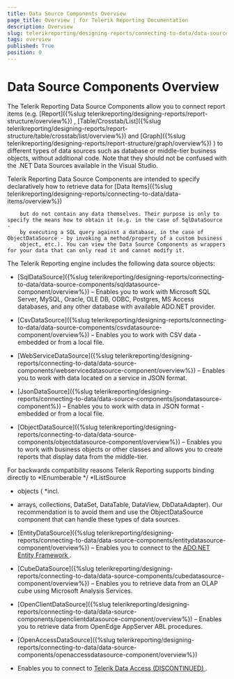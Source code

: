 ```yaml
---
title: Data Source Components Overview
page_title: Overview | for Telerik Reporting Documentation
description: Overview
slug: telerikreporting/designing-reports/connecting-to-data/data-source-components/overview
tags: overview
published: True
position: 0
---
```


# Data Source Components Overview



The Telerik Reporting Data Source Components allow you to connect report items (e.g. 
[Report]({%slug telerikreporting/designing-reports/report-structure/overview%})
, 
[Table/Crosstab/List]({%slug telerikreporting/designing-reports/report-structure/table/crosstab/list/overview%})
 and 
[Graph]({%slug telerikreporting/designing-reports/report-structure/graph/overview%})
) to 
    	different types of data sources such as database or middle-tier business objects, without additional code. Note that they should not be confused with the .NET Data Sources available in the Visual Studio.


Telerik Reporting Data Source Components are intended to specify declaratively how to retrieve data for 
[Data Items]({%slug telerikreporting/designing-reports/connecting-to-data/data-items/overview%})
 
    	but do not contain any data themselves. Their purpose is only to specify the means how to obtain it (e.g. in the case of SqlDataSource - 
    	by executing a SQL query against a database, in the case of ObjectDataSource - by invoking a method/property of a custom business
    	object, etc.). You can view the Data Source Components as wrappers for your data that can only read it and cannot modify it.


The Telerik Reporting engine includes the following data source objects:


* [SqlDataSource]({%slug telerikreporting/designing-reports/connecting-to-data/data-source-components/sqldatasource-component/overview%})
 – Enables you to work
    with Microsoft SQL Server, MySQL, Oracle, OLE DB, ODBC, Postgres, MS Access databases, and any other database with available ADO.NET provider.
  


* [CsvDataSource]({%slug telerikreporting/designing-reports/connecting-to-data/data-source-components/csvdatasource-component/overview%})
 – Enables you to work
    with CSV data - embedded or from a local file.
  


* [WebServiceDataSource]({%slug telerikreporting/designing-reports/connecting-to-data/data-source-components/webservicedatasource-component/overview%})
 – Enables you to work with data located on a service in JSON format.
  


* [JsonDataSource]({%slug telerikreporting/designing-reports/connecting-to-data/data-source-components/jsondatasource-component%})
 – Enables you to work with data in JSON format - embedded or from a local file.
  


* [ObjectDataSource]({%slug telerikreporting/designing-reports/connecting-to-data/data-source-components/objectdatasource-component/overview%})
 – Enables you to work
    with business objects or other classes and allows you to create reports that display data from the middle-tier.
    
For backwards compatibility reasons Telerik Reporting supports binding directly to 
*IEnumberable
*/
*IListSource
* objects (
*incl.
* arrays, collections, DataSet, DataTable, DataView, DbDataAdapter).
    Our recommendation is to avoid them and use the ObjectDataSource component that can handle these types of data sources.
    


* [EntityDataSource]({%slug telerikreporting/designing-reports/connecting-to-data/data-source-components/entitydatasource-component/overview%})
 – Enables you to connect to the 
[ADO.NET Entity Framework
](http://msdn.microsoft.com/en-us/library/bb399572.aspx
).
  


* [CubeDataSource]({%slug telerikreporting/designing-reports/connecting-to-data/data-source-components/cubedatasource-component/overview%})
 – Enables
    you to retrieve data from an OLAP cube using Microsoft Analysis Services.
  


* [OpenClientDataSource]({%slug telerikreporting/designing-reports/connecting-to-data/data-source-components/openclientdatasource-component/overview%})
 – Enables
    you to retrieve data from OpenEdge AppServer ABL procedures.
  


* [OpenAccessDataSource]({%slug telerikreporting/designing-reports/connecting-to-data/data-source-components/openaccessdatasource-component/overview%})
 - Enables you to connect to 
[Telerik Data Access (DISCONTINUED)
](http://www.telerik.com/data-access
).
  

